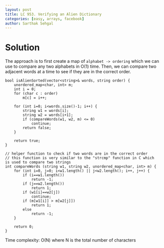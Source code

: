 ```yaml
---
layout: post
title: LC 953. Verifying an Alien Dictionary
categories: [easy, arrays, facebook]
author: Sarthak Sehgal
---
```

# Solution
The approach is to first create a map of `alphabet -> ordering` which we can use to compare any two alphabets in O(1) time. Then, we can compare two adjacent words at a time to see if they are in the correct order.
```
bool isAlienSorted(vector<string>& words, string order) {
    unordered_map<char, int> m;
    int i = 0;
    for (char c : order)
        m[c] = i++;
    
    for (int i=0; i<words.size()-1; i++) {
        string w1 = words[i];
        string w2 = words[i+1];
        if (compareWords(w1, w2, m) <= 0)
            continue;
        return false;
    }
    
    return true;
}

// helper function to check if two words are in the correct order
// this function is very similar to the "strcmp" function in C which is used to compare two strings
int compareWords (string w1, string w2, unordered_map<char, int> m) {
    for (int i=0, j=0; i<w1.length() || j<w2.length(); i++, j++) {
        if (i==w1.length())
            return -1;
        if (j==w2.length())
            return 1;
        if (w1[i]==w2[j])
            continue;
        if (m[w1[i]] > m[w2[j]])
            return 1;
        else
            return -1;
    }

    return 0;
}
```
Time complexity: O(N) where N is the total number of characters